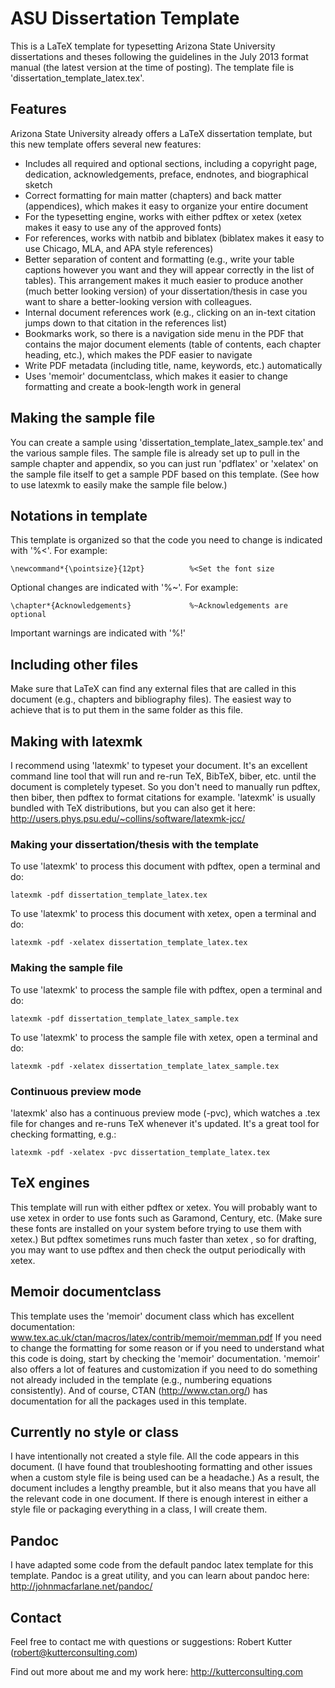 ASU Dissertation Template
=========================

This is a LaTeX template for typesetting Arizona State University dissertations and theses 
following the guidelines in the July 2013 format manual (the latest version at the 
time of posting). The template file is 'dissertation_template_latex.tex'. 

## Features 

Arizona State University already offers a LaTeX dissertation template, but this new 
template offers several new features: 

* Includes all required and optional sections, including a copyright page, dedication, 
acknowledgements, preface, endnotes, and biographical sketch
* Correct formatting for main matter (chapters) and back matter (appendices), which 
makes it easy to organize your entire document
* For the typesetting engine, works with either pdftex or xetex (xetex makes it easy to 
use any of the approved fonts)
* For references, works with natbib and biblatex (biblatex makes it easy to use Chicago, 
MLA, and APA style references)
* Better separation of content and formatting (e.g., write your table captions however 
you want and they will appear correctly in the list of tables). This arrangement makes 
it much easier to produce another (much better looking version) of your 
dissertation/thesis in case you want to share a better-looking version with colleagues. 
* Internal document references work (e.g., clicking on an in-text citation jumps down 
to that citation in the references list) 
* Bookmarks work, so there is a navigation side menu in the PDF that contains the 
major document elements (table of contents, each chapter heading, etc.), which makes 
the PDF easier to navigate
* Write PDF metadata (including title, name, keywords, etc.) automatically
* Uses 'memoir' documentclass, which makes it easier to change formatting and create a 
book-length work in general

## Making the sample file 

You can create a sample using 'dissertation_template_latex_sample.tex' and the various 
sample files. The sample file is already set up to pull in the sample chapter and 
appendix, so you can just run 'pdflatex' or 'xelatex' on the sample file itself to 
get a sample PDF based on this template. (See how to use latexmk to easily make the 
sample file below.) 

## Notations in template

This template is organized so that the code you need to change is indicated 
with '%<'. For example: 

    \newcommand*{\pointsize}{12pt}          %<Set the font size

Optional changes are indicated with '%~'. For example: 

    \chapter*{Acknowledgements}             %~Acknowledgements are optional

Important warnings are indicated with '%!'  

## Including other files

Make sure that LaTeX can find any external files that are called in this document 
(e.g., chapters and bibliography files). The easiest way to achieve that is to put them 
in the same folder as this file.

## Making with latexmk

I recommend using 'latexmk' to typeset your document. It's an excellent command line 
tool that will run and re-run TeX, BibTeX, biber, etc. until the document is completely
typeset. So you don't need to manually run pdftex, then biber, then pdftex to format
citations for example. 'latexmk' is usually bundled with TeX distributions, but you 
can also get it here: http://users.phys.psu.edu/~collins/software/latexmk-jcc/

### Making your dissertation/thesis with the template

To use 'latexmk' to process this document with pdftex, open a terminal and do: 

    latexmk -pdf dissertation_template_latex.tex

To use 'latexmk' to process this document with xetex, open a terminal and do: 

    latexmk -pdf -xelatex dissertation_template_latex.tex

### Making the sample file

To use 'latexmk' to process the sample file with pdftex, open a terminal and do: 

    latexmk -pdf dissertation_template_latex_sample.tex

To use 'latexmk' to process the sample file with xetex, open a terminal and do: 

    latexmk -pdf -xelatex dissertation_template_latex_sample.tex

### Continuous preview mode

'latexmk' also has a continuous preview mode (-pvc), which watches a .tex file for 
changes and re-runs TeX whenever it's updated. It's a great tool for checking 
formatting, e.g.: 

    latexmk -pdf -xelatex -pvc dissertation_template_latex.tex

## TeX engines

This template will run with either pdftex or xetex. You will probably want to use
xetex in order to use fonts such as Garamond, Century, etc. (Make sure these fonts are 
installed on your system before trying to use them with xetex.) But pdftex sometimes 
runs much faster than xetex , so for drafting, you may want to use pdftex and then 
check the output periodically with xetex. 

## Memoir documentclass

This template uses the 'memoir' document class which has excellent documentation: 
www.tex.ac.uk/ctan/macros/latex/contrib/memoir/memman.pdf
If you need to change the formatting for some reason or if you need to understand 
what this code is doing, start by checking the 'memoir' documentation. 'memoir' also 
offers a lot of features and customization if you need to do something not already
included in the template (e.g., numbering equations consistently). And of course, CTAN
(http://www.ctan.org/) has documentation for all the packages used in this template. 

## Currently no style or class

I have intentionally not created a style file. All the code appears in this 
document. (I have found that troubleshooting formatting and other issues when a custom
style file is being used can be a headache.) As a result, the document includes a 
lengthy preamble, but it also means that you have all the relevant code in one document. 
If there is enough interest in either a style file or packaging everything in a class, 
I will create them. 

## Pandoc

I have adapted some code from the default pandoc latex template for this template. 
Pandoc is a great utility, and you can learn about pandoc 
here: http://johnmacfarlane.net/pandoc/

## Contact

Feel free to contact me with questions or suggestions: 
Robert Kutter (robert@kutterconsulting.com)

Find out more about me and my work here: http://kutterconsulting.com